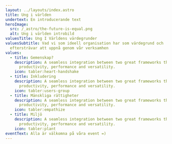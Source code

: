 ```yaml
---
layout: ../layouts/index.astro
title: Ung i världen
undertext: En introducerande text
heroImage:
  src: /_astro/the-future-is-equal.png
  alt: Ung i världen introbild
valuesTitle: Ung I Världens värdegrunder
valuesSubtitle: Vad vi som ideell organisation har som värdegrund och
  eftersträvar att uppnå genom vår verksamhen
values:
  - title: Gemenskap?
    description: A seamless integration between two great frameworks that offer high
      productivity, performance and versatility.
    icon: tabler:heart-handshake
  - title: Inkludering
    description: A seamless integration between two great frameworks that offer high
      productivity, performance and versatility.
    icon: tabler:users-group
  - title: Mänskliga rättigheter
    description: A seamless integration between two great frameworks that offer high
      productivity, performance and versatility.
    icon: tabler:empathize
  - title: Miljö
    description: A seamless integration between two great frameworks that offer high
      productivity, performance and versatility.
    icon: tabler:plant
eventText: Alla är välkomna på våra event =)
---
```

